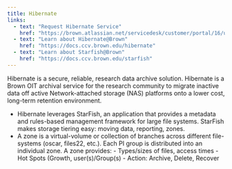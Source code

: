 ```yaml
---
title: Hibernate
links: 
  - text: "Request Hibernate Service"
    href: "https://brown.atlassian.net/servicedesk/customer/portal/16/user/login?destination=portal%2F16%2Fgroup%2F55%2Fcreate%2F468"
  - text: "Learn about Hibernate@Brown"
    href: "https://docs.ccv.brown.edu/hibernate"
  - text: "Learn about Starfish@Brown"
    href: "https://docs.ccv.brown.edu/starfish"
---
```


Hibernate is a secure, reliable, research data archive solution. Hibernate is a Brown OIT archival service for the research community to migrate inactive data off active Network-attached storage (NAS) platforms onto a lower cost, long-term retention environment.

- Hibernate leverages StarFish, an application that provides a metadata and rules-based management framework for large file systems. StarFish makes storage tiering easy: moving data, reporting, zones.
- A zone is a virtual-volume or collection of branches across different file-systems (oscar, files22, etc.). Each PI group is distributed into an individual zone. A zone provides:
        - Types/sizes of files, access times
        - Hot Spots (Growth, user(s)/Group(s)
        - Action: Archive, Delete, Recover